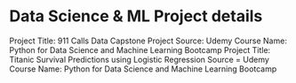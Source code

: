 # Data Science & ML Project details
Project Title: 911 Calls Data Capstone Project 
Source: Udemy
Course Name: Python for Data Science and Machine Learning Bootcamp
Project Title: Titanic Survival Predictions using Logistic Regression
Source = Udemy
Course Name: Python for Data Science and Machine Learning Bootcamp

